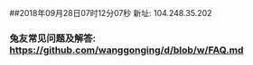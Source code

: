 ##2018年09月28日07时12分07秒 新址: 104.248.35.202
### 兔友常见问题及解答: https://github.com/wanggonging/d/blob/w/FAQ.md
